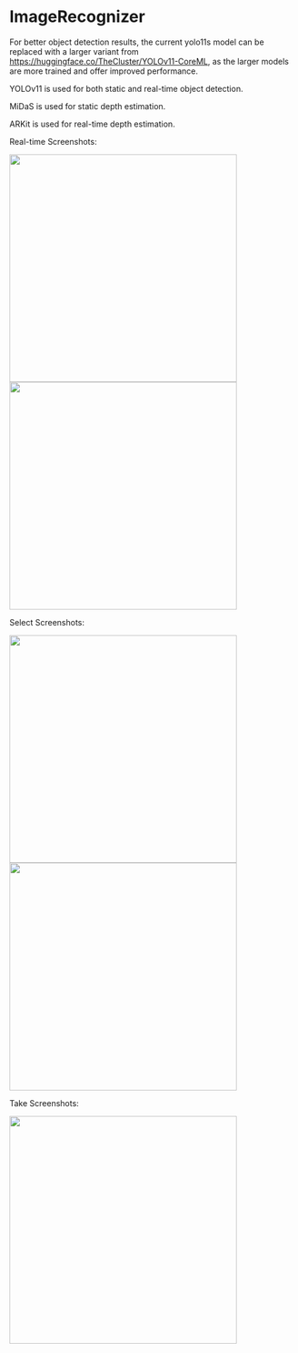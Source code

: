 # ImageRecognizer

For better object detection results, the current yolo11s model can be replaced with a larger variant from https://huggingface.co/TheCluster/YOLOv11-CoreML, as the larger models are more trained and offer improved performance.


YOLOv11 is used for both static and real-time object detection.

MiDaS is used for static depth estimation.

ARKit is used for real-time depth estimation.

Real-time Screenshots:

<img src="https://github.com/user-attachments/assets/8b366688-54c0-4dae-88fe-c92ae7465ce8" width="400"/>
<img src="https://github.com/user-attachments/assets/bf6133bd-91d2-4fe5-90d3-7c393a64efd2" width="400"/>

Select Screenshots:

<img src="https://github.com/user-attachments/assets/b398a995-5801-4e64-a8cc-17eda9d8547d" width="400"/>
<img src="https://github.com/user-attachments/assets/a3433d4b-1f40-411b-9fbe-d4c3b84e03c2" width="400"/>

Take Screenshots:

<img src="https://github.com/user-attachments/assets/50bad58d-f4ff-447c-9384-16bdd04a9669" width="400"/>
